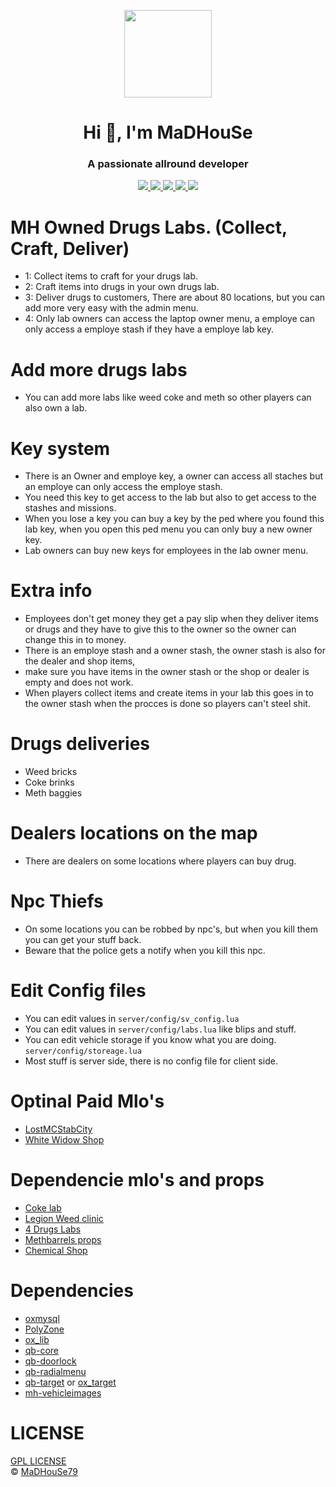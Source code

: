 <p align="center">
    <img width="140" src="https://icons.iconarchive.com/icons/iconarchive/red-orb-alphabet/128/Letter-M-icon.png" />  
    <h1 align="center">Hi 👋, I'm MaDHouSe</h1>
    <h3 align="center">A passionate allround developer </h3>    
</p>

<p align="center">
    <a href="https://github.com/MaDHouSe79/mh-owneddrugslabs/issues">
        <img src="https://img.shields.io/github/issues/MaDHouSe79/mh-owneddrugslabs"/> 
    </a>
    <a href="https://github.com/MaDHouSe79/mh-owneddrugslabs/watchers">
        <img src="https://img.shields.io/github/watchers/MaDHouSe79/mh-owneddrugslabs"/> 
    </a> 
    <a href="https://github.com/MaDHouSe79/mh-owneddrugslabs/network/members">
        <img src="https://img.shields.io/github/forks/MaDHouSe79/mh-owneddrugslabs"/> 
    </a>  
    <a href="https://github.com/MaDHouSe79/mh-owneddrugslabs/stargazers">
        <img src="https://img.shields.io/github/stars/MaDHouSe79/mh-owneddrugslabs?color=white"/> 
    </a>
    <a href="https://github.com/MaDHouSe79/mh-owneddrugslabs/blob/main/LICENSE">
        <img src="https://img.shields.io/github/license/MaDHouSe79/mh-owneddrugslabs?color=black"/> 
    </a>      
</p>

# MH Owned Drugs Labs. (Collect, Craft, Deliver)
- 1: Collect items to craft for your drugs lab.
- 2: Craft items into drugs in your own drugs lab.
- 3: Deliver drugs to customers, There are about 80 locations, but you can add more very easy with the admin menu.
- 4: Only lab owners can access the laptop owner menu, a employe can only access a employe stash if they have a employe lab key.

# Add more drugs labs
- You can add more labs like weed coke and meth so other players can also own a lab.

# Key system
- There is an Owner and employe key, a owner can access all staches but an employe can only access the employe stash.
- You need this key to get access to the lab but also to get access to the stashes and missions.
- When you lose a key you can buy a key by the ped where you found this lab key, when you open this ped menu you can only buy a new owner key.
- Lab owners can buy new keys for employees in the lab owner menu.

# Extra info
- Employees don't get money they get a pay slip when they deliver items or drugs and they have to give this to the owner so the owner can change this in to money.
- There is an employe stash and a owner stash, the owner stash is also for the dealer and shop items, 
- make sure you have items in the owner stash or the shop or dealer is empty and does not work.
- When players collect items and create items in your lab this goes in to the owner stash when the procces is done so players can't steel shit.

# Drugs deliveries
- Weed bricks
- Coke brinks
- Meth baggies

# Dealers locations on the map
- There are dealers on some locations where players can buy drug.

# Npc Thiefs
- On some locations you can be robbed by npc's, but when you kill them you can get your stuff back.
- Beware that the police gets a notify when you kill this npc.

# Edit Config files
- You can edit values in `server/config/sv_config.lua`
- You can edit values in `server/config/labs.lua` like blips and stuff.
- You can edit vehicle storage if you know what you are doing. `server/config/storeage.lua`
- Most stuff is server side, there is no config file for client side.

# Optinal Paid Mlo's
- [LostMCStabCity](https://fivem.gg/product/lost-mc-stab-city-mlo)
- [White Widow Shop](https://forum.cfx.re/t/paid-mlo-white-widow-vinewood-updated/4873738)

# Dependencie mlo's and props
- [Coke lab](https://www.gta5-mods.com/maps/mlo-enhanced-coke-lab-sp-fivem-dvd6789)
- [Legion Weed clinic](https://www.gta5-mods.com/maps/mlo-legion-weed-clinic)
- [4 Drugs Labs](https://www.gta5-mods.com/maps/mlo-4x-drug-lab-interiors-sp-fivem)
- [Methbarrels props](https://github.com/StuxxyOfficial/methbarrels)
- [Chemical Shop](https://www.gta5-mods.com/maps/mlo-chemical-shop-add-on-fivem-mrtrue#description_tab)

# Dependencies
- [oxmysql](https://github.com/overextended/oxmysql/releases)
- [PolyZone](https://github.com/mkafrin/PolyZone/releases)
- [ox_lib](https://github.com/overextended/ox_lib/releases)
- [qb-core](https://github.com/qbcore-framework/qb-core)
- [qb-doorlock](https://github.com/qbcore-framework/qb-doorlock)
- [qb-radialmenu](https://github.com/qbcore-framework/qb-radialmenu)
- [qb-target](https://github.com/qbcore-framework/qb-target) or [ox_target](https://github.com/overextended/ox_target/releases)
- [mh-vehicleimages](https://github.com/MaDHouSe79/mh-vehicleimages)

# LICENSE
[GPL LICENSE](./LICENSE)<br />
&copy; [MaDHouSe79](https://www.youtube.com/@MaDHouSe79)
